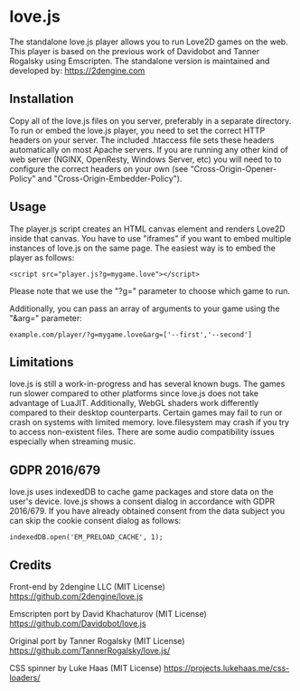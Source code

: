 # love.js
The standalone love.js player allows you to run Love2D games on the web.
This player is based on the previous work of Davidobot and Tanner Rogalsky using Emscripten.
The standalone version is maintained and developed by: https://2dengine.com

## Installation
Copy all of the love.js files on you server, preferably in a separate directory.
To run or embed the love.js player, you need to set the correct HTTP headers on your server.
The included .htaccess file sets these headers automatically on most Apache servers.
If you are running any other kind of web server (NGINX, OpenResty, Windows Server, etc) you will need to to configure the correct headers on your own (see "Cross-Origin-Opener-Policy" and "Cross-Origin-Embedder-Policy").

## Usage
The player.js script creates an HTML canvas element and renders Love2D inside that canvas.
You have to use "iframes" if you want to embed multiple instances of love.js on the same page.
The easiest way is to embed the player as follows:
```
<script src="player.js?g=mygame.love"></script>
```
Please note that we use the "?g=" parameter to choose which game to run.

Additionally, you can pass an array of arguments to your game using the "&arg=" parameter:
```
example.com/player/?g=mygame.love&arg=['--first','--second']
```

## Limitations
love.js is still a work-in-progress and has several known bugs.
The games run slower compared to other platforms since love.js does not take advantage of LuaJIT.
Additionally, WebGL shaders work differently compared to their desktop counterparts.
Certain games may fail to run or crash on systems with limited memory.
love.filesystem may crash if you try to access non-existent files.
There are some audio compatibility issues especially when streaming music.

## GDPR 2016/679
love.js uses indexedDB to cache game packages and store data on the user's device.
love.js shows a consent dialog in accordance with GDPR 2016/679.
If you have already obtained consent from the data subject you can skip the cookie consent dialog as follows:
```
indexedDB.open('EM_PRELOAD_CACHE', 1);
```

## Credits
Front-end by 2dengine LLC (MIT License)
https://github.com/2dengine/love.js

Emscripten port by David Khachaturov (MIT License)
https://github.com/Davidobot/love.js

Original port by Tanner Rogalsky (MIT License)
https://github.com/TannerRogalsky/love.js/

CSS spinner by Luke Haas (MIT License)
https://projects.lukehaas.me/css-loaders/